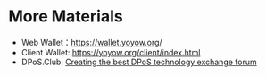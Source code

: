 # More Materials

- Web Wallet：<https://wallet.yoyow.org/>
- Client Wallet: <https://yoyow.org/client/index.html>
- DPoS.Club: [Creating the best DPoS technology exchange forum](https://dpos.club)
